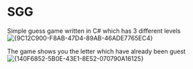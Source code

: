 # SGG
Simple guess game written in C# which has 3 different levels
![{9C12C900-F8AB-47D4-89AB-46ADE7765EC4}](https://github.com/user-attachments/assets/9e665e74-8dc2-4902-b56b-6f5c4a359fed)

The game shows you the letter which have already been guest
![{140F6852-5B0E-43E1-8E52-070790A16125}](https://github.com/user-attachments/assets/f02f10b1-40ea-4a04-8044-3bba663eea09)

